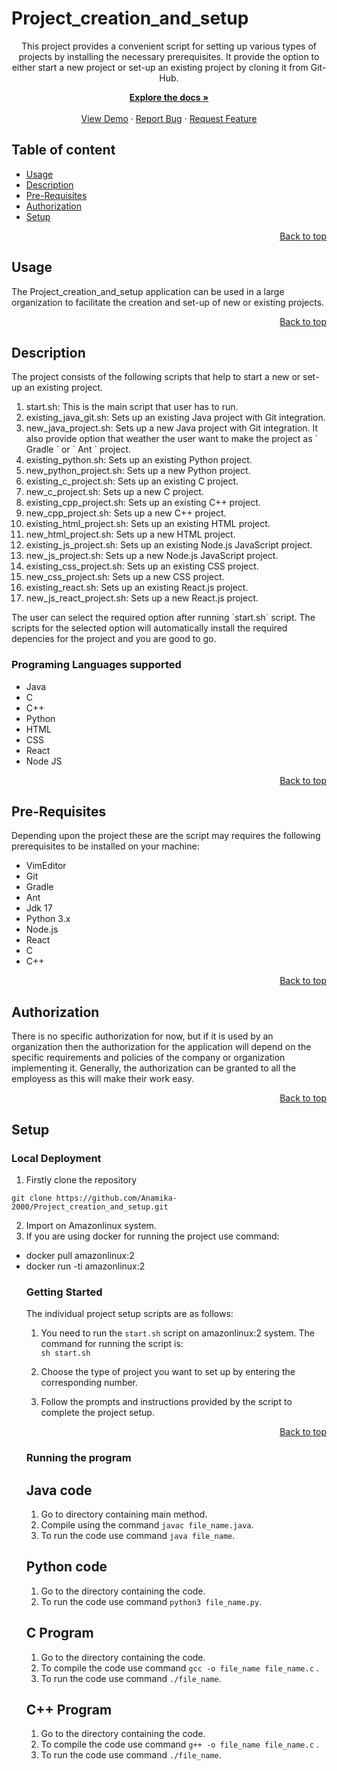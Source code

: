 # Project_creation_and_setup 

<p align="center">
This project provides a convenient script for setting up various types of projects by installing the necessary prerequisites. It provide the option to either start a new project or set-up an existing project by cloning it from  Git-Hub.

<p align="center">
    <a href="https://github.com/Anamika-2000/Project_creation_and_setup/blob/master/Readme.md"><strong>Explore the docs »</strong></a>
<br>
<br>
    <a href="https://github.com/Anamika-2000/Project_creation_and_setup">View Demo</a>
    ·
    <a href="https://github.com/Anamika-2000/Project_creation_and_setup/issues/new">Report Bug</a>
    ·
    <a href="https://github.com/Anamika-2000/Project_creation_and_setup/issues/new">Request Feature</a>

## Table of content
- [Usage](#usage)
- [Description ](#description)
- [Pre-Requisites](#pre-requisites)
- [Authorization](#authorization)
- [Setup](#setup)

<p align="right">
 <a href="#project_creation_and_setup ">Back to top</a>
</p>


## Usage

 The Project_creation_and_setup application can be used in a large organization to facilitate the creation and set-up of new or existing projects.
 
<p align="right">
<a href="#project_creation_and_setup ">Back to top</a>
</p>

## Description
The project consists of the following scripts that help to start a new or set-up an existing project.
<ol>
<li>start.sh: This is the main script that user has to run.
<li>existing_java_git.sh: Sets up an existing Java project with Git integration.
<li>new_java_project.sh: Sets up a new Java project with Git integration. It also provide option that weather the user want to make the project as ` Gradle ` or ` Ant ` project. 
<li>existing_python.sh: Sets up an existing Python project.
<li>new_python_project.sh: Sets up a new Python project.
<li>existing_c_project.sh: Sets up an existing C project.
<li>new_c_project.sh: Sets up a new C project.
<li>existing_cpp_project.sh: Sets up an existing C++ project.
<li>new_cpp_project.sh: Sets up a new C++ project.
<li>existing_html_project.sh: Sets up an existing HTML project.
<li>new_html_project.sh: Sets up a new HTML project.
<li>existing_js_project.sh: Sets up an existing Node.js JavaScript project.
<li>new_js_project.sh: Sets up a new Node.js JavaScript project.
<li>existing_css_project.sh: Sets up an existing CSS project.
<li>new_css_project.sh: Sets up a new CSS project.
<li>existing_react.sh: Sets up an existing React.js project.
<li>new_js_react_project.sh: Sets up a new React.js project.
</ol>
The user can select the required option after running `start.sh` script. The scripts for the selected option will automatically install the required depencies for the project and you are good to go.

### Programing Languages supported
* Java
* C
* C++
* Python
* HTML
* CSS
* React
* Node JS

<p align="right">
 <a href="#project_creation_and_setup ">Back to top</a>
</p>

## Pre-Requisites
Depending upon the project these are the script may requires the following prerequisites to be installed on your machine:

* VimEditor
* Git
* Gradle
* Ant
* Jdk 17
* Python 3.x
* Node.js
* React
* C
* C++

<p align="right">
 <a href="#project_creation_and_setup ">Back to top</a>
</p>

## Authorization

There is no specific authorization for now, but if it is used by an organization then the authorization for the  application will depend on the specific requirements and policies of the company or organization implementing it. Generally, the authorization can be granted to all the employess as this will make their work easy.

<p align="right">
 <a href="#project_creation_and_setup ">Back to top</a>
</p>

## Setup
   
### Local Deployment

1. Firstly clone the repository
```
git clone https://github.com/Anamika-2000/Project_creation_and_setup.git
```

2. Import on Amazonlinux system.
3. If you are using docker for running the project use command:
<ul><li>docker pull amazonlinux:2</li>
<li>docker run -ti amazonlinux:2</li>

### Getting Started
The individual project setup scripts are as follows:
1. You need to run the `start.sh` script on amazonlinux:2 system. The command for running the script is:  
`sh start.sh`   

2. Choose the type of project you want to set up by entering the corresponding number.

3. Follow the prompts and instructions provided by the script to complete the project setup.
<p align="right">
 <a href="#project_creation_and_setup ">Back to top</a>
</p>

### Running the program

## Java code
1. Go to directory containing main method.
2. Compile using the command `javac file_name.java`.
3. To run the code use command `java file_name`.

## Python code
1. Go to the directory containing the code.
2. To run the code use command `python3 file_name.py`.

## C Program
1. Go to the directory containing the code.
2. To compile the code use command `gcc -o file_name file_name.c` .
3. To run the code use command `./file_name`.

## C++ Program
1. Go to the directory containing the code.
2. To compile the code use command `g++ -o file_name file_name.c` .
3. To run the code use command `./file_name`.